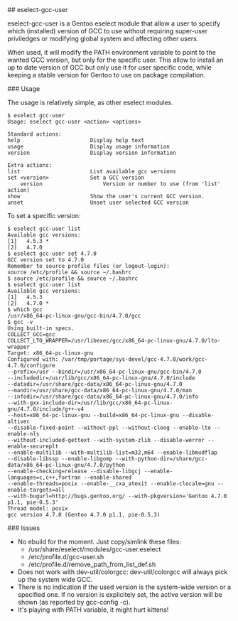 <a name="eselect-gcc-user"/>
## eselect-gcc-user

eselect-gcc-user is a Gentoo eselect module that allow a user to specify which
(installed) version of GCC to use without requiring super-user priviledges or
modifying global system and affecting other users.

When used, it will modify the PATH environment variable to point to the wanted
GCC version, but only for the specific user. This allow to install an up to date
version of GCC but only use it for user specific code, while keeping a stable
version for Gentoo to use on package compilation.

<a name="Usage"/>
### Usage

The usage is relatively simple, as other eselect modules.

    $ eselect gcc-user
    Usage: eselect gcc-user <action> <options>

    Standard actions:
    help                      Display help text
    usage                     Display usage information
    version                   Display version information

    Extra actions:
    list                      List available gcc versions
    set <version>             Set a GCC version
        version                   Version or number to use (from 'list' action)
    show                      Show the user's current GCC version.
    unset                     Unset user selected GCC version


To set a specific version:

    $ eselect gcc-user list
    Available gcc versions:
    [1]   4.5.3 *
    [2]   4.7.0
    $ eselect gcc-user set 4.7.0
    GCC version set to 4.7.0
    Remember to source profile files (or logout-login):
    source /etc/profile && source ~/.bashrc
    $ source /etc/profile && source ~/.bashrc
    $ eselect gcc-user list
    Available gcc versions:
    [1]   4.5.3
    [2]   4.7.0 *
    $ which gcc
    /usr/x86_64-pc-linux-gnu/gcc-bin/4.7.0/gcc
    $ gcc -v
    Using built-in specs.
    COLLECT_GCC=gcc
    COLLECT_LTO_WRAPPER=/usr/libexec/gcc/x86_64-pc-linux-gnu/4.7.0/lto-wrapper
    Target: x86_64-pc-linux-gnu
    Configured with: /var/tmp/portage/sys-devel/gcc-4.7.0/work/gcc-4.7.0/configure
    --prefix=/usr --bindir=/usr/x86_64-pc-linux-gnu/gcc-bin/4.7.0
    --includedir=/usr/lib/gcc/x86_64-pc-linux-gnu/4.7.0/include
    --datadir=/usr/share/gcc-data/x86_64-pc-linux-gnu/4.7.0
    --mandir=/usr/share/gcc-data/x86_64-pc-linux-gnu/4.7.0/man
    --infodir=/usr/share/gcc-data/x86_64-pc-linux-gnu/4.7.0/info
    --with-gxx-include-dir=/usr/lib/gcc/x86_64-pc-linux-gnu/4.7.0/include/g++-v4
    --host=x86_64-pc-linux-gnu --build=x86_64-pc-linux-gnu --disable-altivec
    --disable-fixed-point --without-ppl --without-cloog --enable-lto --enable-nls
    --without-included-gettext --with-system-zlib --disable-werror --enable-secureplt
    --enable-multilib --with-multilib-list=m32,m64 --enable-libmudflap
    --disable-libssp --enable-libgomp --with-python-dir=/share/gcc-data/x86_64-pc-linux-gnu/4.7.0/python
    --enable-checking=release --disable-libgcj --enable-languages=c,c++,fortran --enable-shared
    --enable-threads=posix --enable-__cxa_atexit --enable-clocale=gnu --enable-targets=all
    --with-bugurl=http://bugs.gentoo.org/ --with-pkgversion='Gentoo 4.7.0 p1.1, pie-0.5.3'
    Thread model: posix
    gcc version 4.7.0 (Gentoo 4.7.0 p1.1, pie-0.5.3)

<a name="Issues"/>
### Issues

- No ebuild for the moment. Just copy/simlink these files:
  - /usr/share/eselect/modules/gcc-user.eselect
  - /etc/profile.d/gcc-user.sh
  - /etc/profile.d/remove_path_from_list_def.sh
- Does not work with dev-util/colorgcc: dev-util/colorgcc will always pick up
the system wide GCC.
- There is no indication if the used version is the system-wide version or a
specified one. If no version is explicitely set, the active version will be
shown (as reported by gcc-config -c).
- It's playing with PATH variable, it might hurt kittens!
